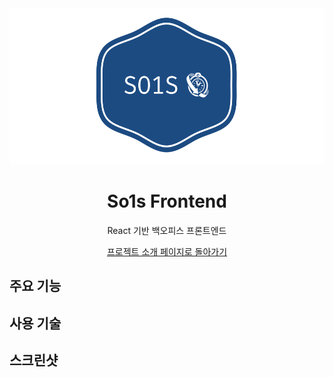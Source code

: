 <div align="center">

<img src="https://raw.githubusercontent.com/so1s/.github/main/static/logo.png" alt="So1s Logo" height="250px" />

# So1s Frontend

React 기반 백오피스 프론트엔드

[프로젝트 소개 페이지로 돌아가기](https://github.com/so1s)

</div>

## 주요 기능

## 사용 기술

## 스크린샷
